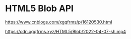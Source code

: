 # HTML5 Blob API


https://www.cnblogs.com/xgqfrms/p/16120530.html


https://cdn.xgqfrms.xyz/HTML5/Blob/2022-04-07-sh.mp4
